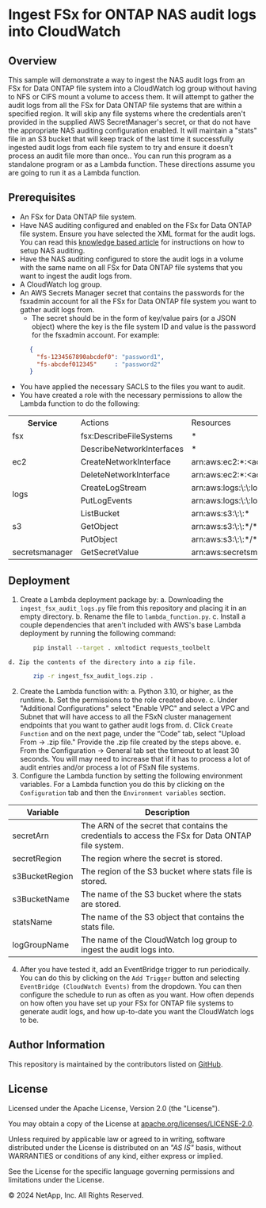 # Ingest FSx for ONTAP NAS audit logs into CloudWatch

## Overview
This sample will demonstrate a way to ingest the NAS audit logs from an FSx for Data ONTAP file system into a CloudWatch log group
without having to NFS or CIFS mount a volume to access them.
It will attempt to gather the audit logs from all the FSx for Data ONTAP file systems that are within a specified region.
It will skip any file systems where the credentials aren't provided in the supplied AWS SecretManager's secret, or that do not have
the appropriate NAS auditing configuration enabled.
It will maintain a "stats" file in an S3 bucket that will keep track of the last time it successfully ingested audit logs from each
file system to try and ensure it doesn't process an audit file more than once..
You can run this program as a standalone program or as a Lambda function. These directions assume you are going to run it as a Lambda function.

## Prerequisites
- An FSx for Data ONTAP file system.
- Have NAS auditing configured and enabled on the FSx for Data ONTAP file system. Ensure you have selected the XML format for the audit logs. You can read this
[knowledge based article](https://kb.netapp.com/on-prem/ontap/da/NAS/NAS-KBs/How_to_set_up_NAS_auditing_in_ONTAP_9) for instructions on how to setup NAS auditing.
- Have the NAS auditing configured to store the audit logs in a volume with the same name on all FSx for Data ONTAP file
systems that you want to ingest the audit logs from.
- A CloudWatch log group.
- An AWS Secrets Manager secret that contains the passwords for the fsxadmin account for all the FSx for Data ONTAP file system you want to gather audit logs from.
  - The secret should be in the form of key/value pairs (or a JSON object) where the key is the file system ID and value is the password for the fsxadmin account. For example:
```json
      {
        "fs-1234567890abcdef0": "password1",
        "fs-abcdef012345"     : "password2"
      }
```
- You have applied the necessary  SACLS to the files you want to audit.
- You have created a role with the necessary permissions to allow the Lambda function to do the following:

<table>
<tr><th>Service</td><td>Actions</td><td>Resources</td></tr>
<tr><td>fsx</td><td>fsx:DescribeFileSystems</td><td>*</td></tr>
<tr><td rowspan="3">ec2</td><td>DescribeNetworkInterfaces</td><td>*</td></tr>
<tr><td>CreateNetworkInterface</td><td>arn:aws:ec2:*:&lt;accountID&gt;:*</td></tr>
<tr><td>DeleteNetworkInterface</td><td>arn:aws:ec2:*:&lt;accountID&gt;:*</td></tr>
<tr><td rowspan="2">logs</td><td>CreateLogStream        </td><td> arn:aws:logs:\<region>:\<accountID>:log-group:\<logGroupName>:* </td></tr>
<tr><td>PutLogEvents           </td><td> arn:aws:logs:\<region>:\<accountID>:log-group:\<logGroupName>:* </td></tr>
<tr><td rowspan="3"> s3  </td><td> ListBucket             </td><td> arn:aws:s3:\<region>:\<accountID>:* </td></tr>
<tr><td>GetObject              </td><td> arn:aws:s3:\<region>:\<accountID>:*/* </td></tr>
<tr><td>PutObject              </td><td> arn:aws:s3:\<region>:\<accountID>:*/* </td></tr>
<tr><td>secretsmanager </td><td> GetSecretValue </td><td> arn:aws:secretsmanager:\<region>:\<accountID>:secret:\<secretName> </td></tr>
</table>

## Deployment
1. Create a Lambda deployment package by:
    a. Downloading the `ingest_fsx_audit_logs.py` file from this repository and placing it in an empty directory.
    b. Rename the file to `lambda_function.py`.
    c. Install a couple dependencies that aren't included with AWS's base Lambda deployment by running the following command:
```bash
       pip install --target . xmltodict requests_toolbelt
```
    d. Zip the contents of the directory into a zip file.
```bash
       zip -r ingest_fsx_audit_logs.zip .
```
2. Create the Lambda function with:
    a. Python 3.10, or higher, as the runtime.
    b. Set the permissions to the role created above.
    c. Under "Additional Configurations" select "Enable VPC" and select a VPC and Subnet that will have access to all the FSxN cluster management endpoints that you want to gather audit logs from.
    d. Click `Create Function` and on the next page, under the “Code” tab, select "Upload From -> .zip file." Provide the .zip file created by the steps above. 
    e. From the Configuration -> General tab set the timeout to at least 30 seconds. You will may need to increase that if it has to process a lot of audit entries and/or process a lot of FSxN file systems.
3. Configure the Lambda function by setting the following environment variables. For a Lambda function you do this by clicking on the `Configuration` tab and then the `Environment variables` section.

| Variable | Description |
| --- | --- |
| secretArn | The ARN of the secret that contains the credentials to access the FSx for Data ONTAP file system. |
| secretRegion | The region where the secret is stored. |
| s3BucketRegion | The region of the S3 bucket where stats file is stored. |
| s3BucketName | The name of the S3 bucket where the stats are stored. |
| statsName | The name of the S3 object that contains the stats file. |
| logGroupName | The name of the CloudWatch log group to ingest the audit logs into. |

4. After you have tested it, add an EventBridge trigger to run periodically. You can do this by clicking on the `Add Trigger` button and selecting `EventBridge (CloudWatch Events)` from the dropdown. You can then configure the schedule to run as often as you want. How often depends on how often you have set up your FSx for ONTAP file systems to generate audit logs, and how up-to-date you want the CloudWatch logs to be.

## Author Information

This repository is maintained by the contributors listed on [GitHub](https://github.com/NetApp/FSx-ONTAP-samples-scripts/graphs/contributors).

## License

Licensed under the Apache License, Version 2.0 (the "License").

You may obtain a copy of the License at [apache.org/licenses/LICENSE-2.0](http://www.apache.org/licenses/LICENSE-2.0).

Unless required by applicable law or agreed to in writing, software distributed under the License is distributed on an _"AS IS"_ basis, without WARRANTIES or conditions of any kind, either express or implied.

See the License for the specific language governing permissions and limitations under the License.

© 2024 NetApp, Inc. All Rights Reserved.
